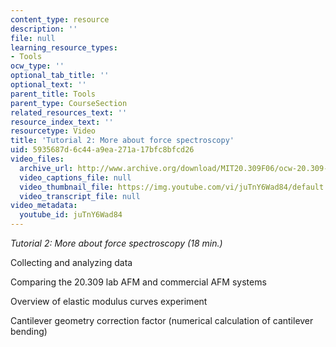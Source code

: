```yaml
---
content_type: resource
description: ''
file: null
learning_resource_types:
- Tools
ocw_type: ''
optional_tab_title: ''
optional_text: ''
parent_title: Tools
parent_type: CourseSection
related_resources_text: ''
resource_index_text: ''
resourcetype: Video
title: 'Tutorial 2: More about force spectroscopy'
uid: 5935687d-6c44-a9ea-271a-17bfc8bfcd26
video_files:
  archive_url: http://www.archive.org/download/MIT20.309F06/ocw-20.309-2007-07-12-tutorial_300k.mp4
  video_captions_file: null
  video_thumbnail_file: https://img.youtube.com/vi/juTnY6Wad84/default.jpg
  video_transcript_file: null
video_metadata:
  youtube_id: juTnY6Wad84
---
```


_Tutorial 2: More about force spectroscopy (18 min.)_

Collecting and analyzing data

Comparing the 20.309 lab AFM and commercial AFM systems

Overview of elastic modulus curves experiment

Cantilever geometry correction factor (numerical calculation of cantilever bending)